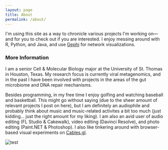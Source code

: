 ```yaml
---
layout: page
title: About
permalink: /about/
---
```


I'm using this site as a way to chronicle various projects I'm working on—and for you to check out if you are interested.
I enjoy messing around with R, Python, and Java, and use [Gephi](https://gephi.org) for network visualizations.
### More Information

I am a senior Cell & Molecular Biology major at the University of St. Thomas in Houston, Texas. My research focus is currently viral metagenomics, and in the past I have been involved with projects in the areas of the gut microbiome and DNA repair mechanisms.

Besides programming, in my free time I enjoy golfing and watching baseball and basketball. This might go without saying (due to the sheer amount of relevant projects I post on here), but I am definitely an audiophile and probably think about music and music-related activites a bit too much (just kidding... just the right amount for my liking). I am also an avid user of audio editing (FL Studio & Cakewalk), video editing (Davinci Resolve), and photo editing (Paint.NET & Photoshop). I also like tinkering around with browser-based visual experiments on [Cables.gl](https://cables.gl/).

<img src="https://i.scdn.co/image/ab67616d0000b27358aff2a7771d3ace3e869a7a.jpeg" alt ="test">